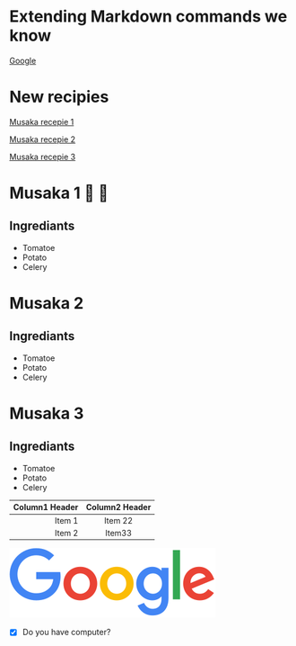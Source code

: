# Extending Markdown commands we know
[Google](www.google.com)

# New recipies
[Musaka recepie 1](#Musaka-1)

[Musaka recepie 2](#Musaka-2)

[Musaka recepie 3](#Musaka2)

# Musaka 1 🍎 🧀
## Ingrediants

* Tomatoe
* Potato
* Celery

# Musaka 2
## Ingrediants

* Tomatoe
* Potato
* Celery

# Musaka 3
## Ingrediants

* Tomatoe
* Potato
* Celery


|Column1 Header|Column2 Header|
|---:|:---:| 
|Item 1|Item 22|
|Item 2|Item33|

![Logo](googlelogo.png)

- [x] Do you have computer?

